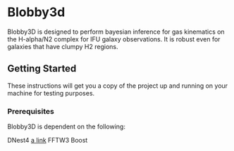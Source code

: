 # Blobby3d

Blobby3D is designed to perform bayesian inference for gas kinematics on the H-alpha/N2 complex for IFU galaxy observations. It is robust even for galaxies that have clumpy H2 regions.

## Getting Started

These instructions will get you a copy of the project up and running on your machine for testing purposes.

### Prerequisites

Blobby3D is dependent on the following:

DNest4 [a link](https://github.com/eggplantbren/DNest4)
FFTW3 
Boost

